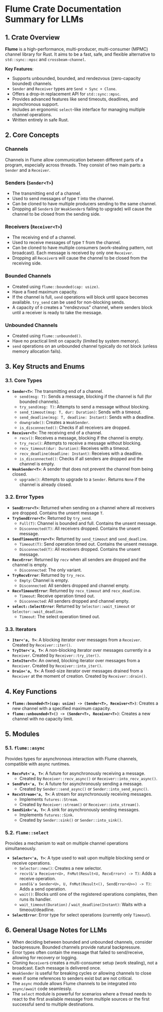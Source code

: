 # Flume Crate Documentation Summary for LLMs

## 1. Crate Overview

**Flume** is a high-performance, multi-producer, multi-consumer (MPMC) channel library for Rust. It aims to be a fast, safe, and flexible alternative to `std::sync::mpsc` and `crossbeam-channel`.

**Key Features**:
- Supports unbounded, bounded, and rendezvous (zero-capacity bounded) channels.
- `Sender` and `Receiver` types are `Send + Sync + Clone`.
- Offers a drop-in replacement API for `std::sync::mpsc`.
- Provides advanced features like send timeouts, deadlines, and asynchronous support.
- Includes an ergonomic `select`-like interface for managing multiple channel operations.
- Written entirely in safe Rust.

## 2. Core Concepts

### Channels
Channels in Flume allow communication between different parts of a program, especially across threads. They consist of two main parts: a `Sender` and a `Receiver`.

### Senders (`Sender<T>`)
- The transmitting end of a channel.
- Used to send messages of type `T` into the channel.
- Can be cloned to have multiple producers sending to the same channel.
- Dropping all `Sender`s (or `WeakSender`s failing to upgrade) will cause the channel to be closed from the sending side.

### Receivers (`Receiver<T>`)
- The receiving end of a channel.
- Used to receive messages of type `T` from the channel.
- Can be cloned to have multiple consumers (work-stealing pattern, not broadcast). Each message is received by only one `Receiver`.
- Dropping all `Receiver`s will cause the channel to be closed from the receiving side.

### Bounded Channels
- Created using `flume::bounded(cap: usize)`.
- Have a fixed maximum capacity.
- If the channel is full, `send` operations will block until space becomes available. `try_send` can be used for non-blocking sends.
- A capacity of `0` creates a "rendezvous" channel, where senders block until a receiver is ready to take the message.

### Unbounded Channels
- Created using `flume::unbounded()`.
- Have no practical limit on capacity (limited by system memory).
- `send` operations on an unbounded channel typically do not block (unless memory allocation fails).

## 3. Key Structs and Enums

### 3.1. Core Types
-   **`Sender<T>`**: The transmitting end of a channel.
    -   `send(msg: T)`: Sends a message, blocking if the channel is full (for bounded channels).
    -   `try_send(msg: T)`: Attempts to send a message without blocking.
    -   `send_timeout(msg: T, dur: Duration)`: Sends with a timeout.
    -   `send_deadline(msg: T, deadline: Instant)`: Sends with a deadline.
    -   `downgrade()`: Creates a `WeakSender`.
    -   `is_disconnected()`: Checks if all receivers are dropped.
-   **`Receiver<T>`**: The receiving end of a channel.
    -   `recv()`: Receives a message, blocking if the channel is empty.
    -   `try_recv()`: Attempts to receive a message without blocking.
    -   `recv_timeout(dur: Duration)`: Receives with a timeout.
    -   `recv_deadline(deadline: Instant)`: Receives with a deadline.
    -   `is_disconnected()`: Checks if all senders are dropped and the channel is empty.
-   **`WeakSender<T>`**: A sender that does not prevent the channel from being closed.
    -   `upgrade()`: Attempts to upgrade to a `Sender`. Returns `None` if the channel is already closed.

### 3.2. Error Types
-   **`SendError<T>`**: Returned when sending on a channel where all receivers are dropped. Contains the unsent message `T`.
-   **`TrySendError<T>`**: Returned by `try_send`.
    -   `Full(T)`: Channel is bounded and full. Contains the unsent message.
    -   `Disconnected(T)`: All receivers dropped. Contains the unsent message.
-   **`SendTimeoutError<T>`**: Returned by `send_timeout` and `send_deadline`.
    -   `Timeout(T)`: Send operation timed out. Contains the unsent message.
    -   `Disconnected(T)`: All receivers dropped. Contains the unsent message.
-   **`RecvError`**: Returned by `recv` when all senders are dropped and the channel is empty.
    -   `Disconnected`: The only variant.
-   **`TryRecvError`**: Returned by `try_recv`.
    -   `Empty`: Channel is empty.
    -   `Disconnected`: All senders dropped and channel empty.
-   **`RecvTimeoutError`**: Returned by `recv_timeout` and `recv_deadline`.
    -   `Timeout`: Receive operation timed out.
    -   `Disconnected`: All senders dropped and channel empty.
-   **`select::SelectError`**: Returned by `Selector::wait_timeout` or `Selector::wait_deadline`.
    -   `Timeout`: The select operation timed out.

### 3.3. Iterators
-   **`Iter<'a, T>`**: A blocking iterator over messages from a `Receiver`. Created by `Receiver::iter()`.
-   **`TryIter<'a, T>`**: A non-blocking iterator over messages currently in a `Receiver`. Created by `Receiver::try_iter()`.
-   **`IntoIter<T>`**: An owned, blocking iterator over messages from a `Receiver`. Created by `Receiver::into_iter()`.
-   **`Drain<'a, T>`**: A fixed-size iterator over messages drained from a `Receiver` at the moment of creation. Created by `Receiver::drain()`.

## 4. Key Functions

-   **`flume::bounded<T>(cap: usize) -> (Sender<T>, Receiver<T>)`**: Creates a new channel with a specified maximum capacity.
-   **`flume::unbounded<T>() -> (Sender<T>, Receiver<T>)`**: Creates a new channel with no capacity limit.

## 5. Modules

### 5.1. `flume::async`
Provides types for asynchronous interaction with Flume channels, compatible with async runtimes.
-   **`RecvFut<'a, T>`**: A future for asynchronously receiving a message.
    - Created by `Receiver::recv_async()` or `Receiver::into_recv_async()`.
-   **`SendFut<'a, T>`**: A future for asynchronously sending a message.
    - Created by `Sender::send_async()` or `Sender::into_send_async()`.
-   **`RecvStream<'a, T>`**: A stream for asynchronously receiving messages.
    - Implements `futures::Stream`.
    - Created by `Receiver::stream()` or `Receiver::into_stream()`.
-   **`SendSink<'a, T>`**: A sink for asynchronously sending messages.
    - Implements `futures::Sink`.
    - Created by `Sender::sink()` or `Sender::into_sink()`.

### 5.2. `flume::select`
Provides a mechanism to wait on multiple channel operations simultaneously.
-   **`Selector<'a, T>`**: A type used to wait upon multiple blocking send or receive operations.
    -   `Selector::new()`: Creates a new selector.
    -   `recv(&'a Receiver<U>, FnMut(Result<U, RecvError>) -> T)`: Adds a receive operation.
    -   `send(&'a Sender<U>, U, FnMut(Result<(), SendError<U>>) -> T)`: Adds a send operation.
    -   `wait()`: Blocks until one of the registered operations completes, then runs its handler.
    -   `wait_timeout(Duration)` / `wait_deadline(Instant)`: Waits with a timeout/deadline.
-   **`SelectError`**: Error type for select operations (currently only `Timeout`).

## 6. General Usage Notes for LLMs

-   When deciding between bounded and unbounded channels, consider backpressure. Bounded channels provide natural backpressure.
-   Error types often contain the message that failed to send/receive, allowing for recovery or logging.
-   Cloning `Receiver`s creates a multi-consumer setup (work stealing), not a broadcast. Each message is delivered once.
-   `WeakSender` is useful for breaking cycles or allowing channels to close even if some references to senders exist but are not critical.
-   The `async` module allows Flume channels to be integrated into `async/await` code seamlessly.
-   The `select` module is powerful for scenarios where a thread needs to react to the first available message from multiple sources or the first successful send to multiple destinations.
